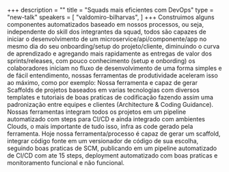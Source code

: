 +++
description = ""
title = "Squads mais eficientes com DevOps"
type = "new-talk"
speakers = [
        "valdomiro-bilharvas",
]
+++
Construimos alguns componentes automatizados baseado em nossos processos, ou seja, independente do skill dos integrantes da squad, todos são capazes de iniciar o desenvolvimento de um microservice/api/componente/app no mesmo dia do seu onboarding/setup do projeto/cliente, diminuindo o curva de aprendizado e agregando mais rapidamente as entregas de valor dos sprints/releases, com pouco conhecimento (setup e onbording) os colaboradores iniciam no fluxo de desenvolvimento de uma forma simples e de fácil entendimento, nossas ferramentas de produtividade aceleram isso ao máximo, como por exemplo: Nossa ferramenta e capaz de gerar Scaffolds de projetos baseados em varias tecnologias com diversos templates e tutoriais de boas praticas de codificação fazendo assim uma padronização entre equipes e clientes (Architecture & Coding Guidance). Nossas ferramentas integram todos os projetos em um pipeline automatizado com steps para CI/CD e ainda integrado com ambientes Clouds, o mais importante de tudo isso, infra as code gerado pela ferramenta. Hoje nossa ferramenta/processo é capaz de gerar um scaffold, integrar código fonte em um versionador de código de sua escolha, seguindo boas praticas de SCM, publicando em um pipeline automatizado de CI/CD com ate 15 steps, deployment automatizado com boas praticas e monitoramento funcional e não funcional.